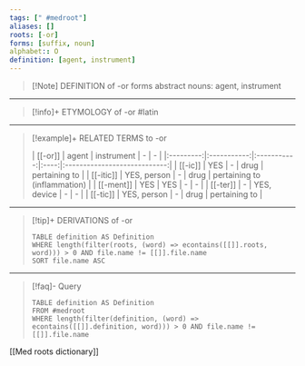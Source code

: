 ```yaml
---
tags: [" #medroot"]
aliases: []
roots: [-or]
forms: [suffix, noun]
alphabet:: O
definition: [agent, instrument]
---
```

>[!Note] DEFINITION of -or
>forms abstract nouns: agent, instrument
_____
>[!info]+ ETYMOLOGY of -or
>#latin
_____
>[!example]+ RELATED TERMS to -or
>
>| [[-or]] |    agent    | instrument  |  -   |              -               |
|:---------:|:-----------:|:-----------:|:----:|:----------------------------:|
|  [[-ic]]  |     YES     |      -      | drug |        pertaining to         |
| [[-itic]] | YES, person |      -      | drug | pertaining to (inflammation) |
|  [[-ment]]  |     YES     |     YES     |  -   |              -               |
| [[-ter]]  |      -      | YES, device |  -   |              -               |
| [[-tic]]  | YES, person |      -      | drug |        pertaining to         |
_____
>[!tip]+ DERIVATIONS of -or
>```dataview
>TABLE definition AS Definition 
>WHERE length(filter(roots, (word) => econtains([[]].roots, word))) > 0 AND file.name != [[]].file.name
>SORT file.name ASC
>```
_____
>[!faq]- Query
>```dataview
>TABLE definition AS Definition
>FROM #medroot
>WHERE length(filter(definition, (word) => econtains([[]].definition, word))) > 0 AND file.name != [[]].file.name
>```

[[Med roots dictionary]]